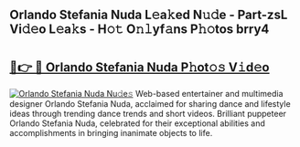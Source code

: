 ## Orlando Stefania Nuda L𝚎a𝚔ed N𝚞𝚍e - Part-zsL Vi𝚍𝚎o L𝚎a𝚔s - H𝚘𝚝 O𝚗𝚕yf𝚊ns P𝚑𝚘tos brry4

# <h2><a href="http://kfb015i.oniu.top/?m=Orlando+Stefania+Nuda">🔗👉 🔴 Orlando Stefania Nuda P𝚑ot𝚘𝚜 V𝚒d𝚎o</a></h2>

[![Orlando Stefania Nuda Nu𝚍e𝚜](https://i.imgur.com/0qMVB7G.gif)](http://kfb015i.oniu.top/?m=Orlando+Stefania+Nuda)
Web-based entertainer and multimedia designer Orlando Stefania Nuda, acclaimed for sharing dance and lifestyle ideas through trending dance trends and short videos. Brilliant puppeteer Orlando Stefania Nuda, celebrated for their exceptional abilities and accomplishments in bringing inanimate objects to life.  
